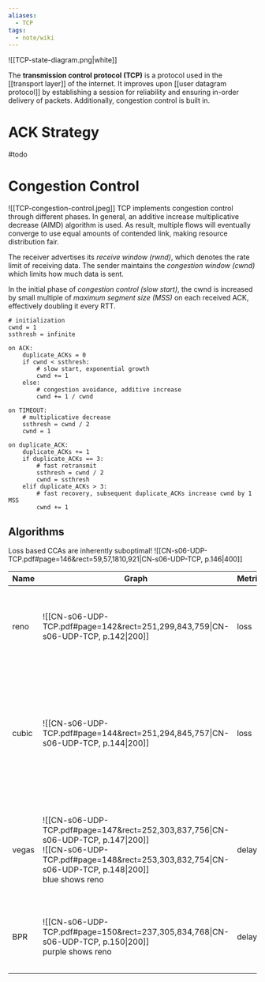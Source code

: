 ```yaml
---
aliases:
  - TCP
tags:
  - note/wiki
---
```

![[TCP-state-diagram.png|white]]

The **transmission control protocol (TCP)** is a protocol used in the [[transport layer]] of the internet. It improves upon [[user datagram protocol]] by establishing a session for reliability and ensuring in-order delivery of packets. Additionally, congestion control is built in. 

# ACK Strategy
#todo 


# Congestion Control
![[TCP-congestion-control.jpeg]]
TCP implements congestion control through different phases. In general, an additive increase multiplicative decrease (AIMD) algorithm is used. As result, multiple flows will eventually converge to use equal amounts of contended link, making resource distribution fair.

The receiver advertises its *receive window (rwnd)*, which denotes the rate limit of receiving data. The sender maintains the *congestion window (cwnd)* which limits how much data is sent.

In the initial phase of *congestion control (slow start)*, the cwnd is increased by small multiple of *maximum segment size (MSS)* on each received ACK, effectively doubling it every RTT.

```
# initialization
cwnd = 1
ssthresh = infinite

on ACK:
    duplicate_ACKs = 0
    if cwnd < ssthresh:
        # slow start, exponential growth
        cwnd += 1
	else:
	    # congestion avoidance, additive increase
    	cwnd += 1 / cwnd

on TIMEOUT:
    # multiplicative decrease
    ssthresh = cwnd / 2
    cwnd = 1

on duplicate_ACK:
    duplicate_ACKs += 1
    if duplicate_ACKs == 3:
        # fast retransmit
        ssthresh = cwnd / 2
        cwnd = ssthresh
    elif duplicate_ACKs > 3:
		# fast recovery, subsequent duplicate_ACKs increase cwnd by 1 MSS
        cwnd += 1
```


## Algorithms
Loss based CCAs are inherently suboptimal!
![[CN-s06-UDP-TCP.pdf#page=146&rect=59,57,1810,921|CN-s06-UDP-TCP, p.146|400]]

| Name  | Graph                                                                                                                                                                                     | Metric | Properties                                                                                                                                                      |
| ----- | ----------------------------------------------------------------------------------------------------------------------------------------------------------------------------------------- | ------ | --------------------------------------------------------------------------------------------------------------------------------------------------------------- |
| reno  | ![[CN-s06-UDP-TCP.pdf#page=142&rect=251,299,843,759\|CN-s06-UDP-TCP, p.142\|200]]                                                                                                         | loss   | RTT unfairness, higher RTT leads to slower increase and thus less bandwidth                                                                                     |
| cubic | ![[CN-s06-UDP-TCP.pdf#page=144&rect=251,294,845,757\|CN-s06-UDP-TCP, p.144\|200]]                                                                                                         | loss   | RTT fairness<br>not kleinrock optional<br>suffers from bufferbloat since rate is only decreased on loss, resulting in high latency because link buffers fill up |
| vegas | ![[CN-s06-UDP-TCP.pdf#page=147&rect=252,303,837,756\|CN-s06-UDP-TCP, p.147\|200]]<br>![[CN-s06-UDP-TCP.pdf#page=148&rect=253,303,832,754\|CN-s06-UDP-TCP, p.148\|200]]<br>blue shows reno | delay  | almost kleinrock optimal<br>determining propagation delay is difficult<br>uncompetitive against loss-based CCAs                                                 |
| BPR   | ![[CN-s06-UDP-TCP.pdf#page=150&rect=237,305,834,768\|CN-s06-UDP-TCP, p.150\|200]]<br>purple shows reno                                                                                    | delay  | kleinrock optimal (only in isolation)<br>unfair or losing against loss-based CCAs                                                                               |
